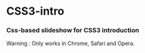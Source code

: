 # CSS3-intro

### Css-based slideshow for CSS3 introduction

Warning : Only works in Chrome, Safari and Opera.
